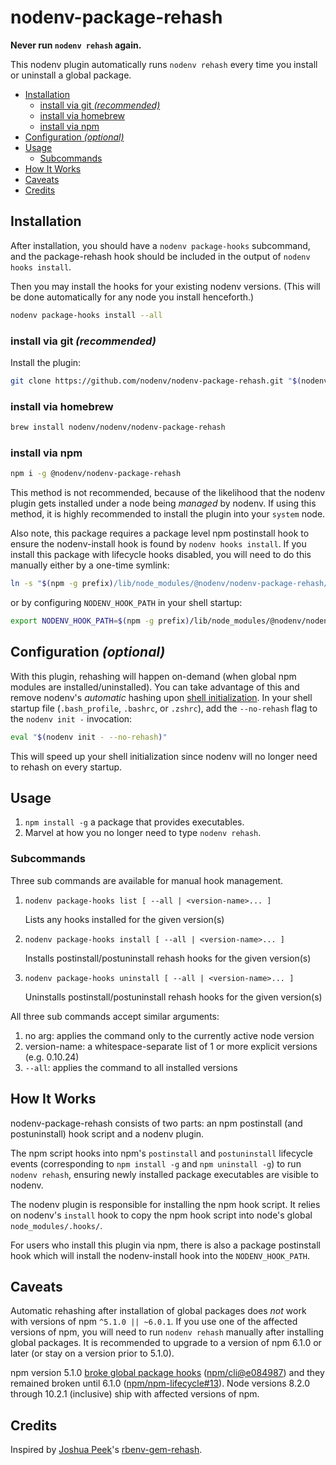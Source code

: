 # nodenv-package-rehash

**Never run `nodenv rehash` again.**

This nodenv plugin automatically
runs `nodenv rehash` every time you install or uninstall a global package.

<!-- toc -->

- [Installation](#installation)
  - [install via git _(recommended)_](#install-via-git-recommended)
  - [install via homebrew](#install-via-homebrew)
  - [install via npm](#install-via-npm)
- [Configuration _(optional)_](#configuration-optional)
- [Usage](#usage)
  - [Subcommands](#subcommands)
- [How It Works](#how-it-works)
- [Caveats](#caveats)
- [Credits](#credits)

<!-- tocstop -->

## Installation

After installation, you should have a `nodenv package-hooks` subcommand,
and the package-rehash hook should be included in the output of
`nodenv hooks install`.

Then you may install the hooks for your existing nodenv versions.
(This will be done automatically for any node you install henceforth.)

```sh
nodenv package-hooks install --all
```

### install via git _(recommended)_

Install the plugin:

```sh
git clone https://github.com/nodenv/nodenv-package-rehash.git "$(nodenv root)"/plugins/nodenv-package-rehash
```

### install via homebrew

```sh
brew install nodenv/nodenv/nodenv-package-rehash
```

### install via npm

```sh
npm i -g @nodenv/nodenv-package-rehash
```

This method is not recommended, because of the likelihood that the nodenv plugin gets installed under a node being _managed_ by nodenv.
If using this method, it is highly recommended to install the plugin into your `system` node.

Also note, this package requires a package level npm postinstall hook to ensure the nodenv-install hook is found by `nodenv hooks install`.
If you install this package with lifecycle hooks disabled, you will need to do this manually either by a one-time symlink:

```sh
ln -s "$(npm -g prefix)/lib/node_modules/@nodenv/nodenv-package-rehash/etc/nodenv.d/install/install-pkg-hooks.bash" "$(nodenv root)/nodenv.d/install/package-rehash.bash
```

or by configuring `NODENV_HOOK_PATH` in your shell startup:

```sh
export NODENV_HOOK_PATH=$(npm -g prefix)/lib/node_modules/@nodenv/nodenv-package-rehash/etc/nodenv.d/:$NODENV_HOOK_PATH
```

## Configuration _(optional)_

With this plugin, rehashing will happen on-demand (when global npm modules are installed/uninstalled).
You can take advantage of this and remove nodenv's _automatic_ hashing upon [shell initialization][].
In your shell startup file (`.bash_profile`, `.bashrc`, or `.zshrc`), add the `--no-rehash` flag to the `nodenv init -` invocation:

```sh
eval "$(nodenv init - --no-rehash)"
```

This will speed up your shell initialization since nodenv will no longer need to rehash on every startup.

## Usage

1. `npm install -g` a package that provides executables.
2. Marvel at how you no longer need to type `nodenv rehash`.

### Subcommands

Three sub commands are available for manual hook management.

1. `nodenv package-hooks list [ --all | <version-name>... ]`

   Lists any hooks installed for the given version(s)

2. `nodenv package-hooks install [ --all | <version-name>... ]`

   Installs postinstall/postuninstall rehash hooks for the given version(s)

3. `nodenv package-hooks uninstall [ --all | <version-name>... ]`

   Uninstalls postinstall/postuninstall rehash hooks for the given version(s)

All three sub commands accept similar arguments:

1. no arg: applies the command only to the currently active node version
2. version-name: a whitespace-separate list of 1 or more explicit versions (e.g. 0.10.24)
3. `--all`: applies the command to all installed versions

## How It Works

nodenv-package-rehash consists of two parts:
an npm postinstall (and postuninstall) hook script and a nodenv plugin.

The npm script hooks into npm's `postinstall` and `postuninstall` lifecycle events
(corresponding to `npm install -g` and `npm uninstall -g`) to run `nodenv rehash`,
ensuring newly installed package executables are visible to nodenv.

The nodenv plugin is responsible for installing the npm hook script.
It relies on nodenv's `install` hook to copy the npm hook script into node's global `node_modules/.hooks/`.

For users who install this plugin via npm, there is also a package postinstall hook
which will install the nodenv-install hook into the `NODENV_HOOK_PATH`.

## Caveats

Automatic rehashing after installation of global packages does _not_ work with versions of npm `^5.1.0 || ~6.0.1`.
If you use one of the affected versions of npm,
you will need to run `nodenv rehash` manually after installing global packages.
It is recommended to upgrade to a version of npm 6.1.0 or later (or stay on a version prior to 5.1.0).

npm version 5.1.0 [broke global package hooks][issue] ([npm/cli@e084987][npm-cli]) and they remained broken until 6.1.0 ([npm/npm-lifecycle#13][npm-lifecycle]).
Node versions 8.2.0 through 10.2.1 (inclusive) ship with affected versions of npm.

## Credits

Inspired by [Joshua Peek][]'s [rbenv-gem-rehash][].

[Joshua Peek]: https://github.com/josh
[shell initialization]: https://github.com/nodenv/nodenv#how-nodenv-hooks-into-your-shell
[rbenv-gem-rehash]: https://github.com/rbenv/rbenv-gem-rehash
[issue]: https://npm.community/t/npm-version-5-broke-local-and-global-lifecycle-hooks/4857
[npm-cli]: https://github.com/npm/cli/commit/e084987
[npm-lifecycle]: https://github.com/npm/npm-lifecycle/pull/13
